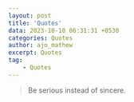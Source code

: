 ```yaml
---
layout: post
title: 'Quotes'
data: 2023-10-10 06:31:31 +0530
categories: Quotes
author: ajo_mathew
excerpt: Quotes
tag:
    - Quotes
---
```


> Be serious instead of sincere.